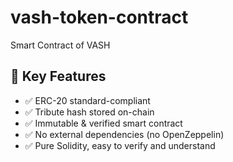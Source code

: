 # vash-token-contract
Smart Contract of VASH

## 🔧 Key Features

- ✅ ERC-20 standard-compliant
- ✅ Tribute hash stored on-chain
- ✅ Immutable & verified smart contract
- ✅ No external dependencies (no OpenZeppelin)
- ✅ Pure Solidity, easy to verify and understand

